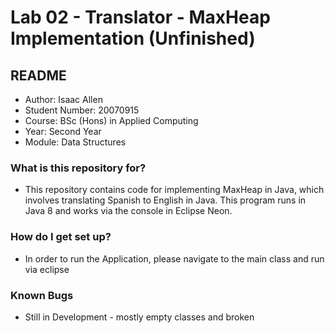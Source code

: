# Lab 02 - Translator - MaxHeap Implementation (Unfinished) #
## README ##

- Author: Isaac Allen
- Student Number: 20070915
- Course: BSc (Hons) in Applied Computing
- Year: Second Year
- Module: Data Structures

### What is this repository for? ###

* This repository contains code for implementing MaxHeap in Java, which involves translating Spanish to English in Java. This program runs in Java 8 and works via the console in Eclipse Neon.

### How do I get set up? ###

* In order to run the Application, please navigate to the main class and run via eclipse

### Known Bugs ###
* Still in Development - mostly empty classes and broken